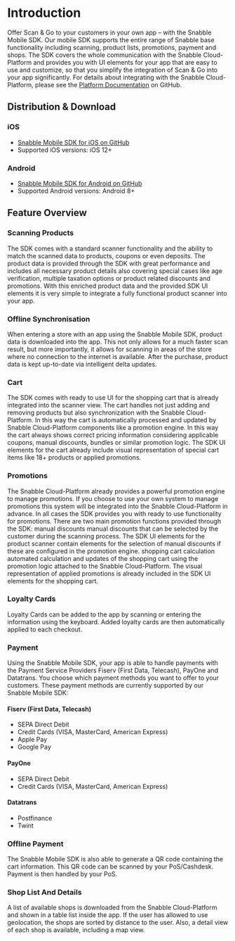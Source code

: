 # Introduction
Offer Scan & Go to your customers in your own app – with the Snabble Mobile SDK. Our mobile SDK supports the entire range of Snabble base functionality including scanning, product lists, promotions, payment and shops.
The SDK covers the whole communication with the Snabble Cloud-Platform and provides you with UI elements for your app that are easy to use and customize, so that you simplify the integration of Scan & Go into your app significantly.
For details about integrating with the Snabble Cloud-Platform, please see the [Platform Documentation](https://github.com/snabble/docs) on GitHub.

## Distribution & Download
### iOS
* [Snabble Mobile SDK for iOS on GitHub](https://github.com/snabble/iOS-SDK)
* Supported iOS versions: iOS 12+

### Android
* [Snabble Mobile SDK for Android on GitHub](https://github.com/snabble/Android-SDK)
* Supported Android versions: Android 8+

## Feature Overview
### Scanning Products
The SDK comes with a standard scanner functionality and the ability to match the scanned data to products, coupons or even deposits. The product data is provided through the SDK with great performance and includes all necessary product details also covering special cases like age verification, multiple taxation options or product related discounts and promotions.
With this enriched product data and the provided SDK UI elements it is very simple to integrate a fully functional product scanner into your app.
### Offline Synchronisation
When entering a store with an app using the Snabble Mobile SDK, product data is downloaded into the app. This not only allows for a much faster scan result, but more importantly, it allows for scanning in areas of the store where no connection to the internet is available. After the purchase, product data is kept up-to-date via intelligent delta updates.
### Cart
The SDK comes with ready to use UI for the shopping cart that is already integrated into the scanner view. The cart handles not just adding and removing products but also synchronization with the Snabble Cloud-Platform. In this way the cart is automatically processed and updated by Snabble Cloud-Platform components like a promotion engine.
In this way the cart always shows correct pricing information considering applicable coupons, manual discounts, bundles or similar promotion logic.
The SDK UI elements for the cart already include visual representation of special cart items like 18+ products or applied promotions.
### Promotions
The Snabble Cloud-Platform already provides a powerful promotion engine to manage promotions. If you choose to use your own system to manage promotions this system will be integrated into the Snabble Cloud-Platform in advance. In all cases the SDK provides you with ready to use functionality for promotions.
There are two main promotion functions provided through the SDK:
manual discounts
manual discounts that can be selected by the customer during the scanning process. The SDK UI elements for the product scanner contain elements for the selection of manual discounts if these are configured in the promotion engine.
shopping cart calculation
automated calculation and updates of the shopping cart using the promotion logic attached to the Snabble Cloud-Platform. The visual representation of applied promotions is already included in the SDK UI elements for the shopping cart.
### Loyalty Cards
Loyalty Cards can be added to the app by scanning or entering the information using the keyboard. Added loyalty cards are then automatically applied to each checkout.
<!--
### Empties And Deposits
### Vending Machine Output
### Checkout Options
Lorem ipsum
-->
### Payment
Using the Snabble Mobile SDK, your app is able to handle payments with the Payment Service Providers Fiserv (First Data, Telecash), PayOne and Datatrans. You choose which payment methods you want to offer to your customers. These payment methods are currently supported by our Snabble Mobile SDK:

#### Fiserv (First Data, Telecash)
 * SEPA Direct Debit
 * Credit Cards (VISA, MasterCard, American Express)
 * Apple Pay
 * Google Pay
#### PayOne
 * SEPA Direct Debit
 * Credit Cards (VISA, MasterCard, American Express)
#### Datatrans
 * Postfinance
 * Twint

### Offline Payment
The Snabble Mobile SDK is also able to generate a QR code containing the cart information. This QR code can be scanned by your PoS/Cashdesk. Payment is then handled by your PoS.
### Shop List And Details
A list of available shops is downloaded from the Snabble Cloud-Platform and shown in a table list inside the app. If the user has allowed to use geolocation, the shops are sorted by distance to the user. Also, a detail view of each shop is available, including a map view.
